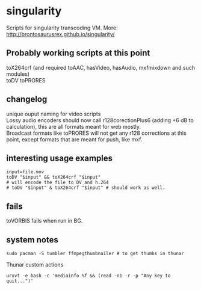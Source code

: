 # singularity

Scripts for singularity transcoding VM.
More: <http://brontosaurusrex.github.io/singularity/>

## Probably working scripts at this point

toX264crf (and required toAAC, hasVideo, hasAudio, mxfmixdown and such modules)  
toDV
toPRORES

## changelog

unique ouput naming for video scripts  
Lossy audio encoders should now call r128corectionPlus6 (adding +6 dB to calculation), this are all formats meant for web mostly.  
Broadcast formats like toPRORES will not get any r128 corrections at this point, except formats that are meant for push, like mxf.  

## interesting usage examples

    input=file.mov
    toDV "$input" && toX264crf "$input"
    # will encode the file to DV and h.264
    # toDV "$input" & toX264crf "$input" # should work as well.
    
## fails

toVORBIS fails when run in BG.

## system notes

    sudo pacman -S tumbler ffmpegthumbnailer # to get thumbs in thunar
    
Thunar custom actions

    urxvt -e bash -c 'mediainfo %f && (read -n1 -r -p "Any key to quit...")'

